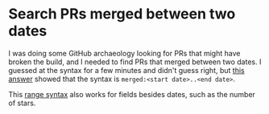 # Search PRs merged between two dates

I was doing some GitHub archaeology looking for PRs that might have broken the build, and I needed to find PRs that merged between two dates.
I guessed at the syntax for a few minutes and didn't guess right, but [this answer](https://stackoverflow.com/a/42929781) showed that the syntax is `merged:<start date>..<end date>`.

This [range syntax](https://docs.github.com/en/search-github/getting-started-with-searching-on-github/understanding-the-search-syntax#query-for-values-between-a-range) also works for fields besides dates, such as the number of stars.
